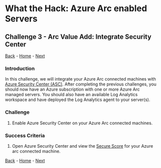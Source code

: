 # What the Hack: Azure Arc enabled Servers 

## Challenge 3 - Arc Value Add: Integrate Security Center
[Back](challenge02.md) - [Home](../readme.md) - [Next](challenge04.md)

### Introduction

In this challenge, we will integrate your Azure Arc connected machines with [Azure Security Center (ASC)](https://docs.microsoft.com/en-us/azure/security-center/). After completing the previous challenges, you should now have an Azure subscription with one or more Azure Arc managed servers. You should also have an available Log Analytics workspace and have deployed the Log Analytics agent to your server(s). 

### Challenge

1. Enable Azure Security Center on your Azure Arc connected machines.

### Success Criteria

1. Open Azure Security Center and view the [Secure Score](https://docs.microsoft.com/en-us/azure/security-center/secure-score-security-controls) for your Azure arc connected machine.

[Back](challenge02.md) - [Home](../readme.md) - [Next](challenge04.md)